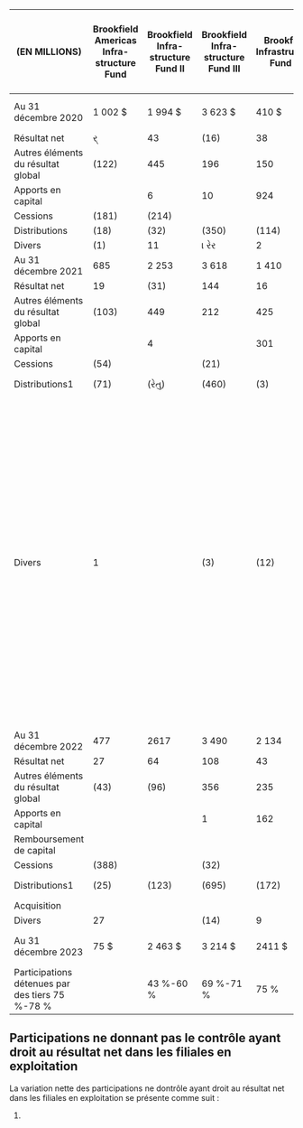 | (EN MILLIONS)                                       | Brookfield<br>Americas<br>Infra-<br>structure<br>Fund | Brookfield<br>Infra-<br>structure<br>Fund II | Brookfield<br>Infra-<br>structure<br>Fund III | Brookfield<br>Infrastructure<br>Fund IV | Brookfield<br>Infrastructure<br>Fund V | Brookfield<br>Global<br>Transition<br>Fund I | Brookfield<br>Global<br>Transition<br>Fund II | Portefeuille<br>hydro-<br>électrique<br>au Canada | The<br>Catalyst<br>Group                                                                                                                                                       | Partenaires<br>institutionnels<br>d'Isagen | Participations<br>ne donnant<br>pas le<br>contrôle dans<br>Isagen -<br>actionnaires<br>publics | Divers       | Total     |
|-----------------------------------------------------|-------------------------------------------------------|----------------------------------------------|-----------------------------------------------|-----------------------------------------|----------------------------------------|----------------------------------------------|-----------------------------------------------|---------------------------------------------------|--------------------------------------------------------------------------------------------------------------------------------------------------------------------------------|--------------------------------------------|------------------------------------------------------------------------------------------------|--------------|-----------|
| Au 31 décembre 2020                                 | 1 002 \$                                              | 1 994 \$                                     | 3 623 \$                                      | 410 \$                                  | - \$                                   | - \$                                         | - \$                                          | 627 \$                                            | 97 \$                                                                                                                                                                          | 2651 \$                                    | 14 S                                                                                           | 682 \$       | 11 100 \$ |
| Résultat net                                        | ર્                                                    | 43                                           | (16)                                          | 38                                      |                                        |                                              |                                               | ব                                                 | 16                                                                                                                                                                             | 113                                        |                                                                                                | 5            | 209       |
| Autres éléments du résultat<br>global               | (122)                                                 | 445                                          | 196                                           | 150                                     |                                        |                                              |                                               | 163                                               | 28                                                                                                                                                                             | (107)                                      |                                                                                                | 86           | 839       |
| Apports en capital                                  |                                                       | 6                                            | 10                                            | 924                                     |                                        |                                              |                                               |                                                   |                                                                                                                                                                                |                                            |                                                                                                | 181          | 1 121     |
| Cessions                                            | (181)                                                 | (214)                                        |                                               |                                         |                                        |                                              |                                               |                                                   |                                                                                                                                                                                |                                            |                                                                                                |              | (395)     |
| Distributions                                       | (18)                                                  | (32)                                         | (350)                                         | (114)                                   |                                        |                                              |                                               | (25)                                              | (8)                                                                                                                                                                            | (215)                                      | (1)                                                                                            | (47)         | (810)     |
| Divers                                              | (1)                                                   | 11                                           | । રેર                                         | 2                                       |                                        |                                              |                                               | 205                                               | (1)                                                                                                                                                                            |                                            | (1)                                                                                            | (131)        | 239       |
| Au 31 décembre 2021                                 | 685                                                   | 2 253                                        | 3 618                                         | 1 410                                   |                                        |                                              |                                               | 974                                               | 132                                                                                                                                                                            | 2 442                                      | 13                                                                                             | 776          | 12 303    |
| Résultat net                                        | 19                                                    | (31)                                         | 144                                           | 16                                      |                                        | (20)                                         |                                               | 20                                                | 11                                                                                                                                                                             | 179                                        |                                                                                                | 25           | 334       |
| Autres éléments du résultat<br>global               | (103)                                                 | 449                                          | 212                                           | 425                                     |                                        | 9                                            |                                               | 187                                               | (19)                                                                                                                                                                           | 67                                         | 1                                                                                              | 20           | 1 248     |
| Apports en capital                                  |                                                       | 4                                            |                                               | 301                                     |                                        | 1 484                                        |                                               |                                                   |                                                                                                                                                                                |                                            |                                                                                                | 342          | 2 131     |
| Cessions                                            | (54)                                                  |                                              | (21)                                          |                                         |                                        |                                              |                                               |                                                   |                                                                                                                                                                                |                                            |                                                                                                |              | (75)      |
| Distributions1                                      | (71)                                                  | (રેતુ)                                       | (460)                                         | (3)                                     |                                        | (14)                                         |                                               | (37)                                              | (9)                                                                                                                                                                            | (524)                                      | (1)                                                                                            | (97)         | (1 275)   |
| Divers                                              | 1                                                     |                                              | (3)                                           | (12)                                    |                                        | 32                                           |                                               | ব                                                 | ------------------------------------------------------------------------------------------------------------------------------------------------------------------------------ | (ર)                                        |                                                                                                | 74           | 89        |
| Au 31 décembre 2022                                 | 477                                                   | 2617                                         | 3 490                                         | 2 134                                   |                                        | 1 461                                        |                                               | 1 148                                             | । । ર                                                                                                                                                                          | 2 159                                      | 14                                                                                             | 1 140        | 14 755    |
| Résultat net                                        | 27                                                    | 64                                           | 108                                           | 43                                      | 291                                    | 20                                           | 1                                             | ો ર                                               | 7                                                                                                                                                                              | 98                                         |                                                                                                | (56)         | 619       |
| Autres éléments du résultat<br>global               | (43)                                                  | (96)                                         | 356                                           | 235                                     |                                        | 294                                          | (3)                                           | 2                                                 | 3                                                                                                                                                                              | 603                                        | 4                                                                                              | 9            | 1 364     |
| Apports en capital                                  |                                                       |                                              | 1                                             | 162                                     | 410                                    | 2 045                                        | 298                                           |                                                   |                                                                                                                                                                                |                                            |                                                                                                | 77           | 2  993    |
| Remboursement de capital                            |                                                       |                                              |                                               |                                         | (140)                                  |                                              |                                               |                                                   |                                                                                                                                                                                |                                            |                                                                                                | -            | (140)     |
| Cessions                                            | (388)                                                 |                                              | (32)                                          |                                         |                                        | (26)                                         |                                               |                                                   |                                                                                                                                                                                |                                            |                                                                                                | (3)          | (449)     |
| Distributions1                                      | (25)                                                  | (123)                                        | (695)                                         | (172)                                   |                                        | (81)                                         |                                               | (42)                                              | (3)                                                                                                                                                                            | (156)                                      | (1)                                                                                            | (130)        | (1 428)   |
| Acquisition                                         |                                                       |                                              |                                               |                                         |                                        |                                              |                                               |                                                   |                                                                                                                                                                                |                                            |                                                                                                | 414          | 414       |
| Divers                                              | 27                                                    |                                              | (14)                                          | 9                                       | 356                                    | (31)                                         |                                               | । 65                                              |                                                                                                                                                                                |                                            |                                                                                                | 222          | 735       |
| Au 31 décembre 2023                                 | 75 \$                                                 | 2 463 \$                                     | 3 214 \$                                      | 2411 \$                                 | 917 \$                                 | 3 682 \$                                     | 296 \$                                        | 1 288 \$                                          | 122 \$                                                                                                                                                                         | 2 704 \$                                   | 18 8                                                                                           | 1 673 \$     | 18 863 \$ |
| Participations détenues par<br>des tiers  75 %-78 % |                                                       | 43 %-60 %                                    | 69 %-71 %                                     | 75 %                                    | 71 %                                   | 77 % - 80 %                                  | 50 % - 51 %                                   | 50 %                                              | 25 %                                                                                                                                                                           | 77 %                                       | 0.3 %                                                                                          | 0,3 % - 72 % |           |

## Participations ne donnant pas le contrôle ayant droit au résultat net dans les filiales en exploitation

La variation nette des participations ne dontrôle ayant droit au résultat net dans les filiales en exploitation se présente comme suit :

1)